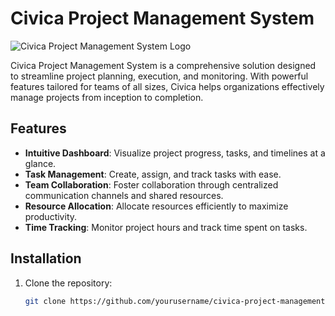 # Civica Project Management System

![Civica Project Management System Logo](https://civica.dk/images/standard/Civica_Logo_Pos.svg)

Civica Project Management System is a comprehensive solution designed to streamline project planning, execution, and monitoring. With powerful features tailored for teams of all sizes, Civica helps organizations effectively manage projects from inception to completion.

## Features

- **Intuitive Dashboard**: Visualize project progress, tasks, and timelines at a glance.
- **Task Management**: Create, assign, and track tasks with ease.
- **Team Collaboration**: Foster collaboration through centralized communication channels and shared resources.
- **Resource Allocation**: Allocate resources efficiently to maximize productivity.
- **Time Tracking**: Monitor project hours and track time spent on tasks.

## Installation

1. Clone the repository:

   ```bash
   git clone https://github.com/yourusername/civica-project-management.git

